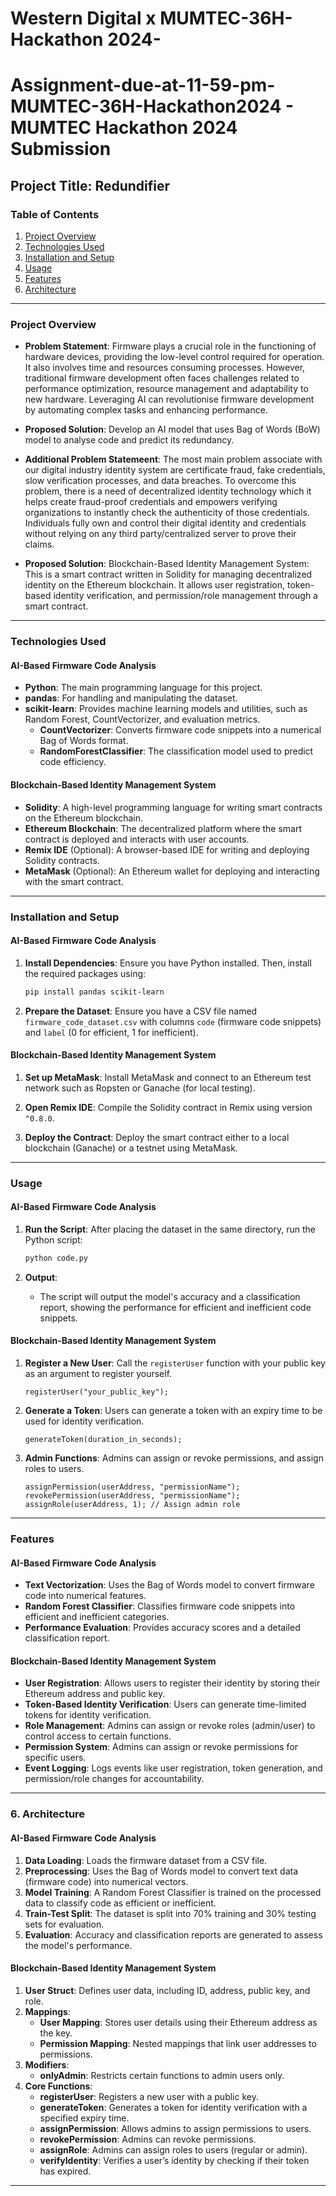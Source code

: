 # Western Digital x MUMTEC-36H-Hackathon 2024-
# Assignment-due-at-11-59-pm-MUMTEC-36H-Hackathon2024 - MUMTEC Hackathon 2024 Submission

## Project Title: Redundifier

### Table of Contents
1. [Project Overview](#project-overview)
2. [Technologies Used](#technologies-used)
3. [Installation and Setup](#installation-and-setup)
4. [Usage](#usage)
5. [Features](#features)
6. [Architecture](#architecture)

---

### Project Overview

- **Problem Statement**: Firmware plays a crucial role in the functioning of hardware devices, providing the low-level control required for operation. It also involves time and resources consuming processes. However, traditional firmware development often faces challenges related to performance optimization,  resource management and adaptability to new hardware. Leveraging AI can revolutionise firmware development by automating complex tasks and enhancing performance.
- **Proposed Solution**: Develop an AI model that uses Bag of Words (BoW) model to analyse code and predict its redundancy. 

- **Additional Problem Statemeent**: The most main problem associate with our digital industry identity system are certificate fraud, fake credentials, slow verification processes, and data breaches. To overcome this problem, there is a need of decentralized identity technology which it helps create fraud-proof credentials and empowers verifying organizations to instantly check the authenticity of those credentials. Individuals fully own and control their digital identity and credentials without relying on any third party/centralized server to prove their claims.   
- **Proposed Solution**: Blockchain-Based Identity Management System: This is a smart contract written in Solidity for managing decentralized identity on the Ethereum blockchain. It allows user registration, token-based identity verification, and permission/role management through a smart contract.

---

### Technologies Used

#### AI-Based Firmware Code Analysis
- **Python**: The main programming language for this project.
- **pandas**: For handling and manipulating the dataset.
- **scikit-learn**: Provides machine learning models and utilities, such as Random Forest, CountVectorizer, and evaluation metrics.
  - **CountVectorizer**: Converts firmware code snippets into a numerical Bag of Words format.
  - **RandomForestClassifier**: The classification model used to predict code efficiency.

#### Blockchain-Based Identity Management System
- **Solidity**: A high-level programming language for writing smart contracts on the Ethereum blockchain.
- **Ethereum Blockchain**: The decentralized platform where the smart contract is deployed and interacts with user accounts.
- **Remix IDE** (Optional): A browser-based IDE for writing and deploying Solidity contracts.
- **MetaMask** (Optional): An Ethereum wallet for deploying and interacting with the smart contract.

---

### Installation and Setup

#### AI-Based Firmware Code Analysis
1. **Install Dependencies**:
   Ensure you have Python installed. Then, install the required packages using:
   ```bash
   pip install pandas scikit-learn
   ```

2. **Prepare the Dataset**:
   Ensure you have a CSV file named `firmware_code_dataset.csv` with columns `code` (firmware code snippets) and `label` (0 for efficient, 1 for inefficient).

#### Blockchain-Based Identity Management System
1. **Set up MetaMask**:
   Install MetaMask and connect to an Ethereum test network such as Ropsten or Ganache (for local testing).

2. **Open Remix IDE**:
   Compile the Solidity contract in Remix using version `^0.8.0`.

3. **Deploy the Contract**:
   Deploy the smart contract either to a local blockchain (Ganache) or a testnet using MetaMask.

---

### Usage

#### AI-Based Firmware Code Analysis
1. **Run the Script**:
   After placing the dataset in the same directory, run the Python script:
   ```bash
   python code.py
   ```

2. **Output**:
   - The script will output the model's accuracy and a classification report, showing the performance for efficient and inefficient code snippets.

#### Blockchain-Based Identity Management System
1. **Register a New User**:
   Call the `registerUser` function with your public key as an argument to register yourself.
   ```solidity
   registerUser("your_public_key");
   ```

2. **Generate a Token**:
   Users can generate a token with an expiry time to be used for identity verification.
   ```solidity
   generateToken(duration_in_seconds);
   ```

3. **Admin Functions**:
   Admins can assign or revoke permissions, and assign roles to users.
   ```solidity
   assignPermission(userAddress, "permissionName");
   revokePermission(userAddress, "permissionName");
   assignRole(userAddress, 1); // Assign admin role
   ```

---

### Features

#### AI-Based Firmware Code Analysis
- **Text Vectorization**: Uses the Bag of Words model to convert firmware code into numerical features.
- **Random Forest Classifier**: Classifies firmware code snippets into efficient and inefficient categories.
- **Performance Evaluation**: Provides accuracy scores and a detailed classification report.

#### Blockchain-Based Identity Management System
- **User Registration**: Allows users to register their identity by storing their Ethereum address and public key.
- **Token-Based Identity Verification**: Users can generate time-limited tokens for identity verification.
- **Role Management**: Admins can assign or revoke roles (admin/user) to control access to certain functions.
- **Permission System**: Admins can assign or revoke permissions for specific users.
- **Event Logging**: Logs events like user registration, token generation, and permission/role changes for accountability.

---

### 6. Architecture

#### AI-Based Firmware Code Analysis
1. **Data Loading**: Loads the firmware dataset from a CSV file.
2. **Preprocessing**: Uses the Bag of Words model to convert text data (firmware code) into numerical vectors.
3. **Model Training**: A Random Forest Classifier is trained on the processed data to classify code as efficient or inefficient.
4. **Train-Test Split**: The dataset is split into 70% training and 30% testing sets for evaluation.
5. **Evaluation**: Accuracy and classification reports are generated to assess the model's performance.

#### Blockchain-Based Identity Management System
1. **User Struct**: Defines user data, including ID, address, public key, and role.
2. **Mappings**:
   - **User Mapping**: Stores user details using their Ethereum address as the key.
   - **Permission Mapping**: Nested mappings that link user addresses to permissions.
3. **Modifiers**:
   - **onlyAdmin**: Restricts certain functions to admin users only.
4. **Core Functions**:
   - **registerUser**: Registers a new user with a public key.
   - **generateToken**: Generates a token for identity verification with a specified expiry time.
   - **assignPermission**: Allows admins to assign permissions to users.
   - **revokePermission**: Admins can revoke permissions.
   - **assignRole**: Admins can assign roles to users (regular or admin).
   - **verifyIdentity**: Verifies a user’s identity by checking if their token has expired.

---
